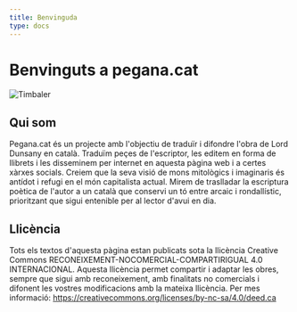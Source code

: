 ```yaml
---
title: Benvinguda
type: docs
---
```


# Benvinguts a pegana.cat


![Timbaler](/Timbaler.png)


## Qui som

Pegana.cat és un projecte amb l'objectiu de traduïr i difondre l'obra de Lord Dunsany en català. Traduïm peçes de l'escriptor, les editem en forma de llibrets i les disseminem per internet en aquesta pàgina web i a certes xàrxes socials. Creiem que la seva visió de mons mitològics i imaginaris és antídot i refugi en el món capitalista actual. Mirem de traslladar la escriptura poètica de l'autor a un català que conservi un tó entre arcaic i rondallístic, prioritzant que sigui entenible per al lector d'avui en dia.


## Llicència

Tots els textos d'aquesta pàgina estan publicats sota la llicència Creative Commons RECONEIXEMENT-NOCOMERCIAL-COMPARTIRIGUAL 4.0 INTERNACIONAL. Aquesta llicència permet compartir i adaptar les obres, sempre que sigui amb reconeixement, amb finalitats no comercials i difonent les vostres modificacions amb la mateixa llicència. Per mes informació: https://creativecommons.org/licenses/by-nc-sa/4.0/deed.ca
